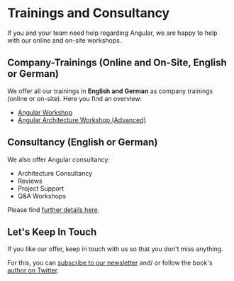 # Trainings and Consultancy

If you and your team need help regarding Angular, we are happy to help with our online and on-site workshops.

## Company-Trainings (Online and On-Site, English or German)

We offer all our trainings in **English and German** as company trainings (online or on-site). Here you find an overview:

- [Angular Workshop](https://www.angulararchitects.io/schulungen/angular-strukturierte-einfuehrung/)
- [Angular Architecture Workshop (Advanced)](https://www.angulararchitects.io/schulungen/advanced-angular-enterprise-anwendungen-und-architektur/)

## Consultancy (English or German)

We also offer Angular consultancy:

- Architecture Consultancy
- Reviews
- Project Support
- Q&A Workshops

Please find [further details here](https://www.angulararchitects.io/beratung/).

## Let's Keep In Touch

If you like our offer, keep in touch with us so that you don't miss anything.

For this, you can [subscribe to our newsletter](https://www.angulararchitects.io/subscribe/) and/ or follow the book's [author on Twitter](https://twitter.com/ManfredSteyer).